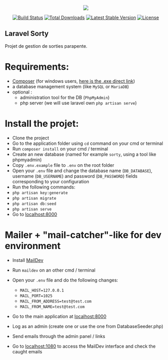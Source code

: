 <p align="center"><img src="https://laravel.com/assets/img/components/logo-laravel.svg"></p>

<p align="center">
<a href="https://travis-ci.org/laravel/framework"><img src="https://travis-ci.org/laravel/framework.svg" alt="Build Status"></a>
<a href="https://packagist.org/packages/laravel/framework"><img src="https://poser.pugx.org/laravel/framework/d/total.svg" alt="Total Downloads"></a>
<a href="https://packagist.org/packages/laravel/framework"><img src="https://poser.pugx.org/laravel/framework/v/stable.svg" alt="Latest Stable Version"></a>
<a href="https://packagist.org/packages/laravel/framework"><img src="https://poser.pugx.org/laravel/framework/license.svg" alt="License"></a>
</p>

## Laravel Sorty

Projet de gestion de sorties parapente.

# Requirements:

- [Composer](https://getcomposer.org/download/) (for windows users, [here is the .exe direct link](https://getcomposer.org/Composer-Setup.exe))
- a database management system (like `MySQL` or `MariaDB`)
- optional :
    - administration tool for the DB (`PhpMyAdmin`)
    - php server (we will use laravel own `php artisan serve`)

# Install the projet:

- Clone the project
- Go to the application folder using `cd` command on your cmd or terminal
- Run `composer install` on your cmd / terminal
- Create an new database (named for example `sorty`, using a tool like phpmyadmin)
- Copy `.env.example` file to `.env` on the root folder
- Open your `.env` file and change the database name (`DB_DATABASE`), username (`DB_USERNAME`) and password (`DB_PASSWORD`) fields corresponding to your configuration
- Run the following commands:
- `php artisan key:generate`
- `php artisan migrate`
- `php artisan db:seed`
- `php artisan serve`
- Go to [localhost:8000](http://localhost:8000/)


# Mailer + "mail-catcher"-like for dev environment

- Install [MailDev](https://danfarrelly.nyc/MailDev/)
- Run `maildev` on an other cmd / terminal
- Open your `.env` file and do the following changes:
    - `MAIL_HOST=127.0.0.1`
    - `MAIL_PORT=1025`
    - `MAIL_FROM_ADDRESS=test@test.com`
    - `MAIL_FROM_NAME=test@test.com`

- Go to the main application at [localhost:8000](http://localhost:8000/)
- Log as an admin (create one or use the one from DatabaseSeeder.php)
- Send emails through the admin panel / links
- Go to [localhost:1080](http://localhost:1080/) to access the MailDev interface and check the caught emails

